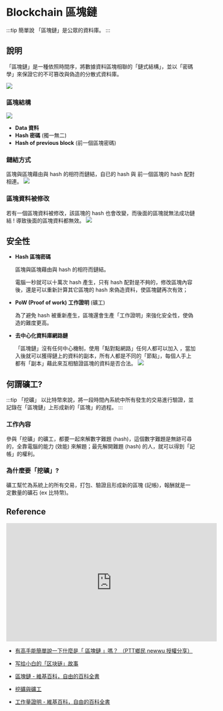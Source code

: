 
# Blockchain 區塊鏈

:::tip 簡單說
「區塊鏈」是公眾的資料庫。
:::

## 說明
「區塊鏈」是一種依照時間序，將數據資料區塊相聯的「鏈式結構」，並以「密碼學」來保證它的不可篡改與偽造的分散式資料庫。

![](https://s3.us-west-2.amazonaws.com/secure.notion-static.com/3a6b043c-dcf4-4c6b-9852-7f1140b0bf4c/Untitled.png?X-Amz-Algorithm=AWS4-HMAC-SHA256&X-Amz-Content-Sha256=UNSIGNED-PAYLOAD&X-Amz-Credential=AKIAT73L2G45EIPT3X45%2F20220726%2Fus-west-2%2Fs3%2Faws4_request&X-Amz-Date=20220726T071800Z&X-Amz-Expires=86400&X-Amz-Signature=813185a46b879c97a676bc1bc1f091bdaf92e9f05f341d4289de176533cdde16&X-Amz-SignedHeaders=host&response-content-disposition=filename%20%3D%22Untitled.png%22&x-id=GetObject)

### 區塊結構

![](https://s3.us-west-2.amazonaws.com/secure.notion-static.com/e7776703-ff52-4844-ab00-f437f2fc1839/Untitled.png?X-Amz-Algorithm=AWS4-HMAC-SHA256&X-Amz-Content-Sha256=UNSIGNED-PAYLOAD&X-Amz-Credential=AKIAT73L2G45EIPT3X45%2F20220726%2Fus-west-2%2Fs3%2Faws4_request&X-Amz-Date=20220726T071943Z&X-Amz-Expires=86400&X-Amz-Signature=e12df52c07df34cbaa9926cce67cfe0e751f6db4edc5442f7602606fd90194e6&X-Amz-SignedHeaders=host&response-content-disposition=filename%20%3D%22Untitled.png%22&x-id=GetObject)

- **Data 資料**
- **Hash 密碼** (獨一無二)
- **Hash of previous block** (前一個區塊密碼)

### 鏈結方式
區塊與區塊藉由與 hash 的相符而鏈結，自已的 hash 與 前一個區塊的 hash 配對相連。
![](https://s3.us-west-2.amazonaws.com/secure.notion-static.com/70d6a73e-13b5-4b2d-bd1d-5cd39ddac452/Untitled.png?X-Amz-Algorithm=AWS4-HMAC-SHA256&X-Amz-Content-Sha256=UNSIGNED-PAYLOAD&X-Amz-Credential=AKIAT73L2G45EIPT3X45%2F20220726%2Fus-west-2%2Fs3%2Faws4_request&X-Amz-Date=20220726T072256Z&X-Amz-Expires=86400&X-Amz-Signature=883c80a937091915b9c50462900de4b360156e69777adc8538b71c37d1e01dff&X-Amz-SignedHeaders=host&response-content-disposition=filename%20%3D%22Untitled.png%22&x-id=GetObject)

### 區塊資料被修改
若有一個區塊資料被修改，該區塊的 hash 也會改變，而後面的區塊就無法成功鏈結 ! 導致後面的區塊資料都無效。
![](https://s3.us-west-2.amazonaws.com/secure.notion-static.com/84d46dfb-f60b-4bb1-927a-f967011ae1fb/Untitled.png?X-Amz-Algorithm=AWS4-HMAC-SHA256&X-Amz-Content-Sha256=UNSIGNED-PAYLOAD&X-Amz-Credential=AKIAT73L2G45EIPT3X45%2F20220726%2Fus-west-2%2Fs3%2Faws4_request&X-Amz-Date=20220726T072434Z&X-Amz-Expires=86400&X-Amz-Signature=ea3dff0bcd7e808e87a41de1b08148d11b55f37a4eee4de4cfe1599feee12972&X-Amz-SignedHeaders=host&response-content-disposition=filename%20%3D%22Untitled.png%22&x-id=GetObject)

## 安全性
- **Hash 區塊密碼**
    
    區塊與區塊藉由與 hash 的相符而鏈結。
    
    電腦一秒就可以十萬次 hash 產生，只有 hash 配對是不夠的，修改區塊內容後，還是可以重新計算其它區塊的 hash 來偽造資料，使區塊鍵再次有效；
    
- **PoW (Proof of work) 工作證明** (礦工)
    
    為了避免 hash 被重新產生，區塊還會生產「工作證明」來強化安全性，使偽造的難度更高。
    
- **去中心化資料庫網路鏈**

    「區塊鏈」沒有任何中心機制，使用「點對點網路」任何人都可以加入 ，當加入後就可以獲得鏈上的資料的副本，所有人都是不同的「節點」，每個人手上都有「副本」藉此來互相驗證區塊的資料是否合法。
    ![](https://s3.us-west-2.amazonaws.com/secure.notion-static.com/461ac2a7-37be-45ca-a9a4-63fdec20dde3/Untitled.png?X-Amz-Algorithm=AWS4-HMAC-SHA256&X-Amz-Content-Sha256=UNSIGNED-PAYLOAD&X-Amz-Credential=AKIAT73L2G45EIPT3X45%2F20220726%2Fus-west-2%2Fs3%2Faws4_request&X-Amz-Date=20220726T072634Z&X-Amz-Expires=86400&X-Amz-Signature=778e03d2d0c72b36b577835a4714ac6e1727857b67444164736a01efb541506e&X-Amz-SignedHeaders=host&response-content-disposition=filename%20%3D%22Untitled.png%22&x-id=GetObject)
    
## 何謂礦工?

:::tip 「挖礦」
以比特幣來說，將一段時間內系統中所有發生的交易進行驗證，並記錄在「區塊鏈」上形成新的「區塊」的過程。
:::

### 工作內容
參與「挖礦」的礦工，都要一起來解數字難題 (hash)，這個數字難題是無跡可尋的，全靠電腦的能力 (效能) 來解題；最先解開難題 (hash) 的人，就可以得到「記帳」的權利。

### 為什麼要「挖礦」?
礦工幫忙為系統上的所有交易，打包、驗證且形成新的區塊 (記帳)，報酬就是一定數量的礦石 (ex 比特幣)。


## Reference

<iframe width="560" height="315" src="https://www.youtube.com/embed/SSo_EIwHSd4" title="YouTube video player" frameborder="0" allow="accelerometer; autoplay; clipboard-write; encrypted-media; gyroscope; picture-in-picture" allowfullscreen></iframe>

- [有高手能簡單說一下什麼是「 區塊鏈 」嗎？ （PTT鄉民 newwu 授權分享）](https://www.kocpc.com.tw/archives/206307)

- [写给小白的「区块链」故事](https://mp.weixin.qq.com/s/MXueYPKQb4R8JJ6MvCtiWQ)

- [區塊鏈 - 維基百科，自由的百科全書](https://zh.m.wikipedia.org/zh-tw/%E5%8C%BA%E5%9D%97%E9%93%BE)

- [挖礦與礦工](https://guide.blocto.app/article/mining-and-miner)

- [工作量證明 - 維基百科，自由的百科全書](https://zh.m.wikipedia.org/zh-tw/%E5%B7%A5%E4%BD%9C%E9%87%8F%E8%AD%89%E6%98%8E)